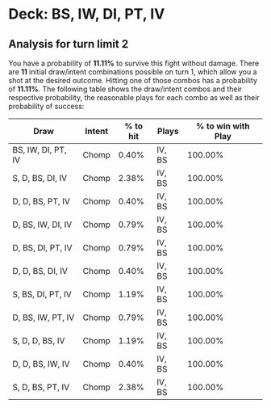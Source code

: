 # Deck: BS, IW, DI, PT, IV
## Analysis for turn limit 2
You have a probability of **11.11%** to survive this fight without damage. There are **11** initial draw/intent combinations possible on turn 1, which allow you a shot at the desired outcome. Hitting one of those combos has a probability of **11.11%**.
The following table shows the draw/intent combos and their respective probability, the reasonable plays for each combo as well as their probability of success:

|Draw|Intent|% to hit|Plays|% to win with Play|
|----|------|--------|-----|------------------|
|BS, IW, DI, PT, IV|Chomp|0.40%|IV, BS|100.00%|
|S, D, BS, DI, IV|Chomp|2.38%|IV, BS|100.00%|
|D, D, BS, PT, IV|Chomp|0.40%|IV, BS|100.00%|
|D, BS, IW, DI, IV|Chomp|0.79%|IV, BS|100.00%|
|D, BS, DI, PT, IV|Chomp|0.79%|IV, BS|100.00%|
|D, D, BS, DI, IV|Chomp|0.40%|IV, BS|100.00%|
|S, BS, DI, PT, IV|Chomp|1.19%|IV, BS|100.00%|
|D, BS, IW, PT, IV|Chomp|0.79%|IV, BS|100.00%|
|S, D, D, BS, IV|Chomp|1.19%|IV, BS|100.00%|
|D, D, BS, IW, IV|Chomp|0.40%|IV, BS|100.00%|
|S, D, BS, PT, IV|Chomp|2.38%|IV, BS|100.00%|
